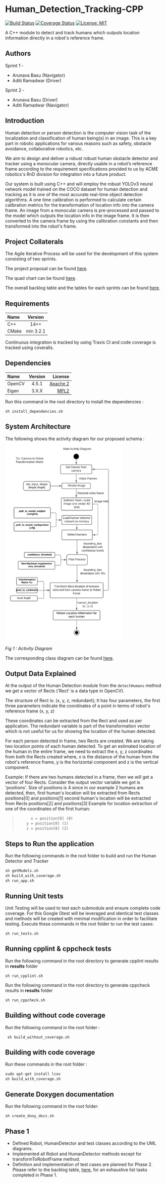
  
# Human_Detection_Tracking-CPP
[![Build Status](https://app.travis-ci.com/llDev-Rootll/Human_Detection_Tracking-CPP.svg?branch=master)](https://app.travis-ci.com/llDev-Rootll/Human_Detection_Tracking-CPP)
[![Coverage Status](https://coveralls.io/repos/github/llDev-Rootll/Human_Detection_Tracking-CPP/badge.svg?branch=master)](https://coveralls.io/github/llDev-Rootll/Human_Detection_Tracking-CPP?branch=master)
[![License: MIT](https://img.shields.io/badge/License-MIT-blue.svg)](https://opensource.org/licenses/MIT)

A C++ module to detect and track humans which outputs location information directly in a robot's reference frame.

## Authors
Sprint 1 -
 - Arunava Basu (Navigator)
 - Aditi Ramadwar (Driver)

Sprint 2 -
 - Arunava Basu (Driver)
 - Aditi Ramadwar (Navigator)
## Introduction
Human detection or person detection is the computer vision task of the localization and classification of human being(s) in an image. This is a key part in robotic applications for various reasons such as safety, obstacle avoidance, collaborative robotics, etc. 

We aim to design and deliver a robust  robust human obstacle detector and tracker using a monocular camera, directly usable in a robot’s reference frame according to the requirement specifications provided to us by ACME robotics's RnD division for integration into a future product.

Our system is built using C++ and will employ the robust YOLOv3 neural network model trained on the COCO dataset for human detection and tracking as it is one of the most accurate real-time object detection algorithms. A one time calibration is performed to calculate certain calibration metrics for the transformation of location info into the camera frame. An image from a monocular camera is pre-processed and passed to the model which outputs the location info in the image frame. It is then converted to the camera frame by using the calibration constants and then transformed into the robot's frame.

## Project Collaterals
The Agile Iterative Process will be used for the development of this system consisting of two sprints.

The project proposal can be found [here](https://github.com/llDev-Rootll/Human_Detection_Tracking-CPP/blob/development/assets/Human%20Detector%20%26%20Tracker%20-%20Proposal.pdf).

The quad chart can be found [here](https://github.com/llDev-Rootll/Human_Detection_Tracking-CPP/blob/development/assets/Quad_Chart.pdf).

The overall backlog table and the tables for each sprints can be found [here](https://docs.google.com/spreadsheets/d/1tjJKUd9B4bBSYAHnrwuMjWNl_lUBmqeB6lw7iTNKZSg/edit?usp=sharing).

## Requirements
| Name | Version | 
| :---         |     :---:      |    
| C++   | 14++     | 
| CMake   | min 3.2.1     | 

Continuous integration is tracked by using Travis CI and code coverage is tracked using coveralls. 
## Dependencies

| Name | Version | License |
| :---         |     :---:      |          ---: |
| OpenCV   | 4.5.1     | [Apache 2](https://github.com/opencv/opencv/blob/master/LICENSE)    |
| Eigen     | 3.X.X       | [MPL2](https://www.mozilla.org/en-US/MPL/2.0/FAQ/)      |

Run this command in the root directory to install the dependencies : 
```
sh install_dependencies.sh
```

## System Architecture 
The following shows the activity diagram for our proposed schema : 
<img alt="activity" src="assets/activity.png" width="75%" />

*Fig 1 :  Activity Diagram*

The corresponding class diagram can be found [here](https://github.com/llDev-Rootll/Human_Detection_Tracking-CPP/blob/development/UML/revised/Revised_Class_Diagram.pdf).

## Output Data Explained
At the output of the Human Detection module from the `detectHumans` method we get a vector of Rects ('Rect' is a data type in OpenCV). 

The structure of Rect is: (x, y, z, redundant); It has four parameters, 
the first three parameters indicate the coordinates of a point in terms of robot's reference frame (x, y, z)

These coordinates can be extracted from the Rect and used as per application.
The redundant variable is part of the transformation vector which is not useful for us for showing the location of the human detected.

For each person detected in frame, two Rects are created. We are taking two location points of each human detected. To get an estimated location of the human in the entire frame, we need to extract the x, y, z coordinates from both the Rects created where, 
x is the distance of the human from the robot's reference frame, 
y is the horizontal component and 
z is the  vertical component.

Example:
If there are two humans detected in a frame, then we will get a vector of four Rects. Consider the output vector variable we got is 'positions'. Size of positions is 4 since in our example 2 humans are detected, then, first human's location will be extracted from Rects positions[0] and positions[1]
second human's location will be extracted from Rects positions[2] and positions[3]
Example for location extraction of one of the coordinates of the first human:

> 			x = position[0] (0) 			
>         y = position[0] (1) 			
>         z = position[0] (2)

## Steps to Run the application
Run the following commands in the root folder to build and run the Human Detector and Tracker

    sh getModels.sh
    sh build_with_coverage.sh
    sh run_app.sh

## Running Unit tests
Unit Testing will be used to test each submodule and ensure complete code coverage. For this Google Gtest will be leveraged and identical test classes and methods will be created with minimal modification in order to facilitate testing.
Execute these commands in the root folder to run the test cases: 
```
sh run_tests.sh
```
## Running cpplint & cppcheck tests
Run the following command in the root directory to generate cpplint results in **results** folder

    sh run_cpplint.sh
 
Run the following command in the root directory to generate cppcheck results in **results** folder

    sh run_cppcheck.sh

## Building without code coverage
Run the following command in the root folder : 
```
 sh build_without_coverage.sh
```
## Building with code coverage

Run these commands in the root folder : 
```
sudo apt-get install lcov
sh build_with_coverage.sh
```
## Generate Doxygen documentation
Run the following command in the root folder:

    sh create_doxy_docs.sh

## Phase 1

 - Defined Robot, HumanDetector and test classes according to the UML diagrams.
 - Implemented all Robot and HumanDetector methods except for transformToRobotFrame method.
 - Definition and implementation of test cases are planned for Phase 2.
 Please refer to the backlog table, [here](https://docs.google.com/spreadsheets/d/1tjJKUd9B4bBSYAHnrwuMjWNl_lUBmqeB6lw7iTNKZSg/edit?usp=sharing), for an exhaustive list tasks completed in Phase 1.

